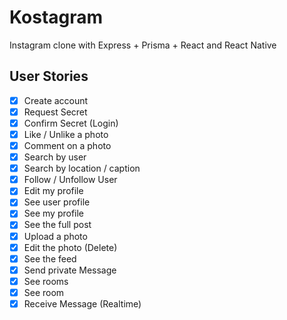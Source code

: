 # Kostagram

Instagram clone with Express + Prisma + React and React Native

## User Stories

- [x] Create account
- [x] Request Secret
- [x] Confirm Secret (Login)
- [x] Like / Unlike a photo
- [x] Comment on a photo
- [x] Search by user
- [x] Search by location / caption
- [x] Follow / Unfollow User
- [x] Edit my profile
- [x] See user profile
- [x] See my profile
- [x] See the full post
- [x] Upload a photo
- [x] Edit the photo (Delete)
- [x] See the feed
- [x] Send private Message
- [x] See rooms
- [x] See room
- [x] Receive Message (Realtime)
